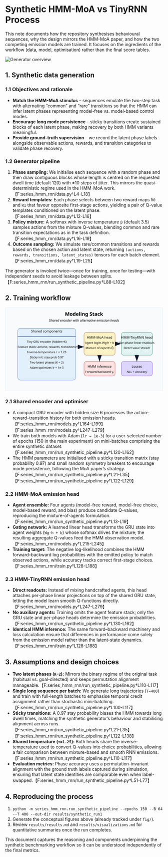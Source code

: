 # Synthetic HMM-MoA vs TinyRNN Process

This note documents how the repository synthesises behavioural sequences, why the design mirrors the HMM-MoA paper, and how the two competing emission models are trained. It focuses on the ingredients of the workflow (data, model, optimisation) rather than the final score tables.

![Generator overview](./fig/synthetic_generation.svg)

## 1. Synthetic data generation

### 1.1 Objectives and rationale
- **Match the HMM-MoA stimulus** – sequences emulate the two-step task with alternating “common” and “rare” transitions so that the HMM can infer latent phases representing model-free vs. model-based control modes.
- **Encourage long mode persistence** – sticky transitions create sustained blocks of each latent phase, making recovery by both HMM variants meaningful.
- **Provide ground-truth supervision** – we record the latent phase labels alongside observable actions, rewards, and transition categories to validate phase recovery.

### 1.2 Generator pipeline
1. **Phase sampling:** We initialise each sequence with a random phase and then draw contiguous blocks whose length is centred on the requested dwell time (default 120) with ±10 steps of jitter. This mirrors the quasi-deterministic regime used in the HMM-MoA work.【F:series_hmm_rnn/data.py†L4-L18】
2. **Reward templates:** Each phase selects between two reward maps `R0` and `R1` that favour opposite first-stage actions, yielding a pair of Q-value templates conditioned on the latent phase.【F:series_hmm_rnn/data.py†L12-L16】
3. **Policy mixture:** A softmax with inverse temperature `β` (default 3.5) samples actions from the mixture Q-values, blending common and rare transition expectations as in the task definition.【F:series_hmm_rnn/data.py†L16-L19】
4. **Outcome sampling:** We simulate rare/common transitions and rewards based on the chosen action and latent state, returning `(actions, rewards, transitions, latent_states)` tensors for each batch element.【F:series_hmm_rnn/data.py†L19-L25】

The generator is invoked twice—once for training, once for testing—with independent seeds to avoid leakage between splits.【F:series_hmm_rnn/run_synthetic_pipeline.py†L88-L102】

## 2. Training workflow

![Model comparison](./fig/model_comparison.svg)

### 2.1 Shared encoder and optimiser
- A compact GRU encoder with hidden size 6 processes the action–reward–transition history for both emission heads.【F:series_hmm_rnn/models.py†L164-L199】【F:series_hmm_rnn/models.py†L247-L279】
- We train both models with Adam (`lr = 1e-3`) for a user-selected number of epochs (150 in the main experiment) on mini-batches comprising the entire synthetic dataset.【F:series_hmm_rnn/run_synthetic_pipeline.py†L120-L162】
- The HMM parameters are initialised with a sticky transition matrix (stay probability 0.97) and small random symmetry breakers to encourage mode persistence, following the MoA paper’s strategy.【F:series_hmm_rnn/run_synthetic_pipeline.py†L21-L35】【F:series_hmm_rnn/run_synthetic_pipeline.py†L122-L129】

### 2.2 HMM-MoA emission head
- **Agent ensemble:** Four agents (model-free reward, model-free choice, model-based reward, and bias) produce candidate Q-values, reproducing the mixture-of-agents formulation.【F:series_hmm_rnn/run_synthetic_pipeline.py†L13-L19】
- **Gating network:** A learned linear head transforms the GRU state into agent weights (`Wg·h + b`) whose softmax drives the mixture; the resulting aggregate Q-values feed the HMM observation model.【F:series_hmm_rnn/models.py†L215-L245】
- **Training target:** The negative log-likelihood combines the HMM forward–backward log probabilities with the emitted policy to match observed actions, while accuracy tracks correct first-stage choices.【F:series_hmm_rnn/train.py†L128-L188】

### 2.3 HMM-TinyRNN emission head
- **Direct readouts:** Instead of mixing handcrafted agents, this head attaches per-phase linear projections on top of the shared GRU state, letting the model learn smooth Q-functions directly.【F:series_hmm_rnn/models.py†L247-L279】
- **No auxiliary agents:** Training omits the agent feature stack; only the GRU state and per-phase heads determine the emission probabilities.【F:series_hmm_rnn/run_synthetic_pipeline.py†L130-L162】
- **Identical HMM inference:** The same forward–backward machinery and loss calculation ensure that differences in performance come solely from the emission model rather than the latent-state dynamics.【F:series_hmm_rnn/train.py†L128-L188】

## 3. Assumptions and design choices
- **Two latent phases (`K=2`):** Mirrors the binary regime of the original task (habitual vs. goal-directed) and keeps permutation alignment manageable.【F:series_hmm_rnn/run_synthetic_pipeline.py†L110-L117】
- **Single long sequence per batch:** We generate long trajectories (`T=400`) and train with full-length batches to emphasise temporal credit assignment rather than stochastic mini-batching.【F:series_hmm_rnn/run_synthetic_pipeline.py†L100-L117】
- **Sticky transitions:** A 0.97 stay probability biases the HMM towards long dwell times, matching the synthetic generator’s behaviour and stabilising alignment across runs.【F:series_hmm_rnn/run_synthetic_pipeline.py†L21-L35】【F:series_hmm_rnn/run_synthetic_pipeline.py†L122-L138】
- **Shared temperature (`τ=1.25`):** Both heads share the inverse-temperature used to convert Q-values into choice probabilities, allowing a fair comparison between mixture-based and smooth RNN emissions.【F:series_hmm_rnn/run_synthetic_pipeline.py†L110-L117】
- **Evaluation metrics:** Phase accuracy uses a permutation-invariant alignment with the ground truth labels captured during simulation, ensuring that latent state identities are comparable even when label-swapped.【F:series_hmm_rnn/run_synthetic_pipeline.py†L51-L77】

## 4. Reproducing the process
1. `python -m series_hmm_rnn.run_synthetic_pipeline --epochs 150 --B 64 --T 400 --out-dir results/synthetic_run1`
2. Generate the conceptual figures above (already tracked under `fig/`).
3. Review `results/results.md` and `results/visualizations.md` for quantitative summaries once the run completes.

This document captures the reasoning and components underpinning the synthetic benchmarking workflow so it can be understood independently of the final metrics.
